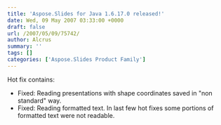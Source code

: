 ```yaml
---
title: 'Aspose.Slides for Java 1.6.17.0 released!'
date: Wed, 09 May 2007 03:33:00 +0000
draft: false
url: /2007/05/09/75742/
author: Alcrus
summary: ''
tags: []
categories: ['Aspose.Slides Product Family']
---
```


Hot fix contains:  

*   Fixed: Reading presentations with shape coordinates saved in "non standard" way.
*   Fixed: Reading formatted text. In last few hot fixes some portions of formatted text were not readable.







